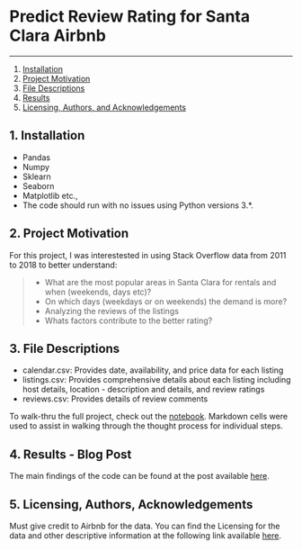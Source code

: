 # Predict Review Rating for Santa Clara Airbnb

--------------------------------------
1. [Installation](#installation)
2. [Project Motivation](#motivation)
3. [File Descriptions](#files)
4. [Results](#results)
5. [Licensing, Authors, and Acknowledgements](#licensing)

## 1. Installation <a name="installation"></a>
- Pandas
- Numpy
- Sklearn
- Seaborn
- Matplotlib etc.,
- The code should run with no issues using Python versions 3.*.

## 2. Project Motivation <a name="motivation"></a>
For this project, I was interestested in using Stack Overflow data from 2011 to 2018 to better understand:
> * What are the most popular areas in Santa Clara for rentals and when (weekends, days etc)?  
> * On which days (weekdays or on weekends) the demand is more?
> * Analyzing the reviews of the listings  
> * Whats factors contribute to the better rating?

## 3. File Descriptions <a name="files"></a>  
- calendar.csv: Provides date, availability, and price data for each listing
- listings.csv: Provides comprehensive details about each listing including host details, location -  description and details, and review ratings
- reviews.csv: Provides details of review comments

To walk-thru the full project, check out the [notebook](DSND_1.ipynb).
Markdown cells were used to assist in walking through the thought process for individual steps.  

## 4. Results - Blog Post <a name="results"></a>
The main findings of the code can be found at the post available [here](blog.md).

## 5. Licensing, Authors, Acknowledgements<a name="licensing"></a>
Must give credit to Airbnb for the data.  You can find the Licensing for the data and other descriptive information at the following link available [here](http://insideairbnb.com/get-the-data.html). 
